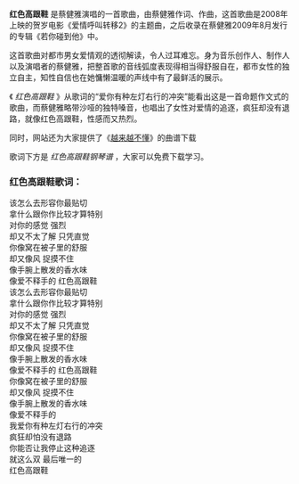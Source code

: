 

**红色高跟鞋**
是蔡健雅演唱的一首歌曲，由蔡健雅作词、作曲，这首歌曲是2008年上映的贺岁电影《爱情呼叫转移2》的主题曲，之后收录在蔡健雅2009年8月发行的专辑《若你碰到他》中。

这首歌曲对都市男女爱情观的透彻解读，令人过耳难忘。身为音乐创作人、制作人以及演唱者的蔡健雅，把整首歌的音线弧度表现得相当得舒服自在，都市女性的独立自主，知性自信也在她慵懒温暖的声线中有了最鲜活的展示。

《 _红色高跟鞋_
》从歌词的“爱你有种左灯右行的冲突”能看出这是一首命题作文式的歌曲，而蔡健雅略带沙哑的独特嗓音，也唱出了女性对爱情的追逐，疯狂却没有退路，就像红色高跟鞋，性感而又热烈。

同时，网站还为大家提供了《[越来越不懂](Music-9587-越来越不懂-得不到的就更加爱太容易来的就不理睬.html "越来越不懂")》的曲谱下载

歌词下方是 _红色高跟鞋钢琴谱_ ，大家可以免费下载学习。

### 红色高跟鞋歌词：

该怎么去形容你最贴切  
拿什么跟你作比较才算特别  
对你的感觉 强烈  
却又不太了解 只凭直觉  
你像窝在被子里的舒服  
却又像风 捉摸不住  
像手腕上散发的香水味  
像爱不释手的 红色高跟鞋  
该怎么去形容你最贴切  
拿什么跟你作比较才算特别  
对你的感觉 强烈  
却又不太了解 只凭直觉  
你像窝在被子里的舒服  
却又像风 捉摸不住  
像手腕上散发的香水味  
像爱不释手的 红色高跟鞋  
你像窝在被子里的舒服  
却又像风 捉摸不住  
像手腕上散发的香水味  
像爱不释手的  
我爱你有种左灯右行的冲突  
疯狂却怕没有退路  
你能否让我停止这种追逐  
就这么双 最后唯一的  
红色高跟鞋

